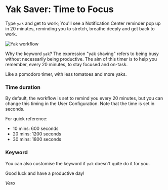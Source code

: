 # Yak Saver: Time to Focus

Type `yak` and get to work; You'll see a Notification Center reminder pop up in 20 minutes, reminding you to stretch, breathe deeply and get back to work.

![Yak workflow](yak-saver.png)

Why the keyword `yak`? The expression "yak shaving" refers to being busy without necessarily being productive. The aim of this timer is to help you remember, every 20 minutes, to stay focused and on-task.

Like a pomodoro timer, with less tomatoes and more yaks.

### Time duration

By default, the workflow is set to remind you every 20 minutes, but you can change this timing in the User Configuration. Note that the time is set in seconds.

For quick reference:
- 10 mins: 600 seconds
- 20 mins: 1200 seconds
- 30 mins: 1800 seconds

### Keyword

You can also customise the keyword if `yak` doesn't quite do it for you.

Good luck and have a productive day!

*Vero*
